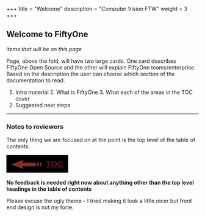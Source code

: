 +++
title = "Welcome"
description = "Computer Vision FTW"
weight = 3
+++

## Welcome to FiftyOne
_items that will be on this page_

Page, above the fold, will have two large cards. One card describes FiftyOne Open Source and the other will explain FiftyOne
teams/enterprise. Based on the description the user can choose which section of the documentation to read. 

1. Intro material
   2. What is FiftyOne
   3. What each of the areas in the TOC cover
2. Suggested next steps

--------------

### Notes to reviewers
The only thing we are focused on at the point is the top level of the table of contents.

<img align="left;" src="toc_arrow.png">

**No feedback is needed right now about anything other than the top level headings in the table of contents**

Please excuse the ugly theme - I tried making it look a little nicer but front end design is not my forte. 


 
